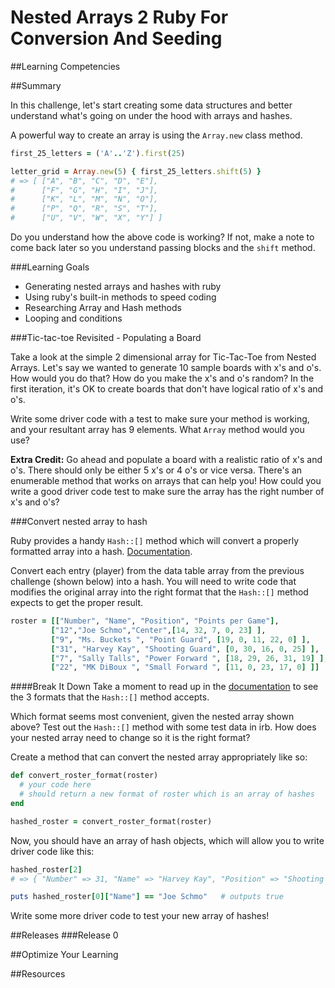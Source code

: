 # Nested Arrays 2 Ruby For Conversion And Seeding 
 
##Learning Competencies 

##Summary 

 In this challenge, let's start creating some data structures and better understand what's going on under the hood with arrays and hashes. 

A powerful way to create an array is using the `Array.new` class method.

```ruby
first_25_letters = ('A'..'Z').first(25)

letter_grid = Array.new(5) { first_25_letters.shift(5) }
# => [ ["A", "B", "C", "D", "E"],
#      ["F", "G", "H", "I", "J"],
#      ["K", "L", "M", "N", "O"],
#      ["P", "Q", "R", "S", "T"],
#      ["U", "V", "W", "X", "Y"] ]
```

Do you understand how the above code is working?  If not, make a note to come back later so you understand passing blocks and the `shift` method.

###Learning Goals  
* Generating nested arrays and hashes with ruby
* Using ruby's built-in methods to speed coding 
* Researching Array and Hash methods
* Looping and conditions

###Tic-tac-toe Revisited - Populating a Board

Take a look at the simple 2 dimensional array for Tic-Tac-Toe from Nested Arrays. Let's say we wanted to generate 10 sample boards with x's and o's.  How would you do that?  How do you make the x's and o's random?  In the first iteration, it's OK to create boards that don't have logical ratio of x's and o's.  

Write some driver code with a test to make sure your method is working, and your resultant array has 9 elements.  What `Array` method would you use?

**Extra Credit:** Go ahead and populate a board with a realistic ratio of x's and o's. There should only be either 5 x's or 4 o's or vice versa.  There's an enumerable method that works on arrays that can help you! How could you write a good driver code test to make sure the array has the right number of x's and o's?


###Convert nested array to hash

Ruby provides a handy `Hash::[]` method which will convert a properly formatted array into a hash.  [Documentation](http://www.ruby-doc.org/core-1.9.3/Hash.html#method-c-5B-5D).

Convert each entry (player) from the data table array from the previous challenge (shown below) into a hash.  You will need to write code that modifies the original array into the right format that the `Hash::[]` method expects to get the proper result.  

```ruby
roster = [["Number", "Name", "Position", "Points per Game"],
         ["12","Joe Schmo","Center",[14, 32, 7, 0, 23] ],
         ["9", "Ms. Buckets ", "Point Guard", [19, 0, 11, 22, 0] ],
         ["31", "Harvey Kay", "Shooting Guard", [0, 30, 16, 0, 25] ], 
         ["7", "Sally Talls", "Power Forward ", [18, 29, 26, 31, 19] ], 
         ["22", "MK DiBoux ", "Small Forward ", [11, 0, 23, 17, 0] ]]
```

####Break It Down
Take a moment to read up in the [documentation](http://www.ruby-doc.org/core-1.9.3/Hash.html#method-c-5B-5D) to see the 3 formats that the   `Hash::[]` method accepts.  

Which format seems most convenient, given the nested array shown above? Test out the `Hash::[]` method with some test data in irb.  How does your nested array need to change so it is the right format?

Create a method that can convert the nested array appropriately like so:  

```ruby
def convert_roster_format(roster)
  # your code here
  # should return a new format of roster which is an array of hashes
end

hashed_roster = convert_roster_format(roster)
```

Now, you should have an array of hash objects, which will allow you to write driver code like this:

```ruby
hashed_roster[2]
# => { "Number" => 31, "Name" => "Harvey Kay", "Position" => "Shooting Guard", "Points per Game" => [0, 30, 16, 0, 25] }

puts hashed_roster[0]["Name"] == "Joe Schmo"   # outputs true
```

Write some more driver code to test your new array of hashes!
 

##Releases
###Release 0 

##Optimize Your Learning 

##Resources